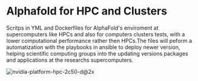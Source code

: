 # Alphafold for HPC and Clusters
Scritps in YML and Dockerfiles for AlphaFold's enviroment at supercomputers like HPCs and also for computers clusters tests, with a lower computational performance rather then HPCs.The files will peform a automatization with the playbooks in ansible to deploy newer version, helping scientific computing groups into the updating versions packages and applications at the researchs supercomputers. 

![nvidia-platform-hpc-2c50-d@2x](https://user-images.githubusercontent.com/45772937/186158833-87012ba4-cd46-44df-b6b7-192c2edc41e7.jpg)
